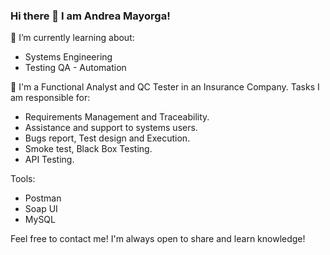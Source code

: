 ### Hi there 👋 I am Andrea Mayorga! 


🌱 I’m currently learning about:

- Systems Engineering
- Testing QA - Automation


👯 I'm a Functional Analyst and QC Tester in an Insurance Company.
Tasks I am responsible for:

- Requirements Management and Traceability.
- Assistance and support to systems users.
- Bugs report, Test design and Execution.
- Smoke test, Black Box Testing.
- API Testing.


Tools:

- Postman
- Soap UI
- MySQL

Feel free to contact me!
I'm always open to share and learn knowledge!
